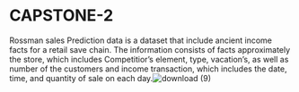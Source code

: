 # CAPSTONE-2
Rossman sales Prediction data is a dataset that include ancient income facts for a retail save chain. The information consists of facts approximately the store, which includes Competitior’s element, type, vacation’s, as well as number of the customers and income transaction, which includes the date, time, and quantity of sale on each day.![download (9)](https://user-images.githubusercontent.com/119883273/221606906-0adb64ce-9b03-432a-8d7c-cc5edcb22cb7.png)
